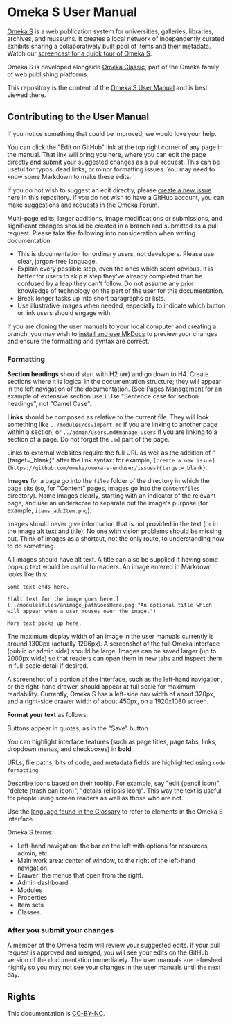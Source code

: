 # Omeka S User Manual

[Omeka S](https://omeka.org/s/) is a web publication system for universities, galleries, libraries, archives, and museums. It creates a local network of independently curated exhibits sharing a collaboratively built pool of items and their metadata. Watch our [screencast for a quick tour of Omeka S](https://vimeo.com/241702586).

Omeka S is developed alongside [Omeka Classic](http://www.omeka.org), part of the Omeka family of web publishing platforms. 

This repository is the content of the [Omeka S User Manual](http://omeka.org/s/docs/user-manual/) and is best viewed there.

## Contributing to the User Manual

If you notice something that could be improved, we would love your help. 

You can click the "Edit on GitHub" link at the top right corner of any page in the manual. That link will bring you here, where you can edit the page directly and submit your suggested changes as a pull request. This can be useful for typos, dead links, or minor formatting issues. You may need to know some Markdown to make these edits. 

If you do not wish to suggest an edit directly, please [create a new issue](https://github.com/omeka/omeka-s-enduser/issues) here in this repository. If you do not wish to have a GitHub account, you can make suggestions and requests in the [Omeka Forum](https://forum.omeka.org/).

Multi-page edits, larger additions, image modifications or submissions, and significant changes should be created in a branch and submitted as a pull request. Please take the following into consideration when writing documentation:

- This is documentation for ordinary users, not developers. Please use clear, jargon-free language. 
- Explain every possible step, even the ones which seem obvious. It is better for users to skip a step they've already completed than be confused by a leap they can't follow. Do not assume any prior knowledge of technology on the part of the user for this documentation.
- Break longer tasks up into short paragraphs or lists.
- Use illustrative images when needed, especially to indicate which button or link users should engage with.

If you are cloning the user manuals to your local computer and creating a branch, you may wish to [install and use MkDocs](https://www.mkdocs.org/#installation) to preview your changes and ensure the formatting and syntax are correct.

### Formatting 

**Section headings** should start with H2 (`##`) and go down to H4. Create sections where it is logical in the documentation structure; they will appear in the left navigation of the documentation. (See [Pages Management](http://omeka.org/s/docs/user-manual/sites/site_pages/) for an example of extensive section use.) Use "Sentence case for section headings", not "Camel Case".
  
**Links** should be composed as relative to the current file. They will look something like `../modules/csvimport.md` if you are linking to another page within a section, or `../admin/users.md#manage-users` if you are linking to a section of a page. Do not forget the `.md` part of the page.
 
Links to external websites require the full URL as well as the addition of "{target=_blank}" after the link syntax: for example, `[create a new issue](https://github.com/omeka/omeka-s-enduser/issues){target=_blank}`.

**Images** for a page go into the `files` folder of the directory in which the page sits (so, for "Content" pages, images go into the `contentfiles` directory). Name images clearly, starting with an indicator of the relevant page, and use an underscore to separate out the image's purpose (for example, `items_addItem.png`).

Images should never give information that is not provided in the text (or in the image alt text and title). No one with vision problems should be missing out. Think of images as a shortcut, not the only route, to understanding how to do something. 

All images should have alt text. A title can also be supplied if having some pop-up text would be useful to readers. An image entered in Markdown looks like this:

```
Some text ends here.

![Alt text for the image goes here.](../modulesfiles/animage_pathGoesHere.png "An optional title which will appear when a user mouses over the image.")

More text picks up here.
```

The maximum display width of an image in the user manuals currently is around 1300px (actually 1296px). A screenshot of the full Omeka interface (public or admin side) should be large. Images can be saved larger (up to 2000px wide) so that readers can open them in new tabs and inspect them in full-scale detail if desired. 

A screenshot of a portion of the interface, such as the left-hand navigation, or the right-hand drawer, should appear at full scale for maximum readability. Currently, Omeka S has a left-side nav width of about 320px, and a right-side drawer width of about 450px, on a 1920x1080 screen.

**Format your text** as follows: 

Buttons appear in quotes, as in the "Save" button. 

You can highlight interface features (such as page titles, page tabs, links, dropdown menus, and checkboxes) in **bold**. 

URLs, file paths, bits of code, and metadata fields are highlighted using `code formatting`. 

Describe icons based on their tooltip. For example, say "edit (pencil icon)", "delete (trash can icon)", "details (ellipsis icon)". This way the text is useful for people using screen readers as well as those who are not.

Use the [language found in the Glossary](https://omeka.org/s/docs/user-manual/glossary/) to refer to elements in the Omeka S interface.

Omeka S terms:
- Left-hand navigation: the bar on the left with options for resources, admin, etc.
- Main work area: center of window, to the right of the left-hand navigation.
- Drawer: the menus that open from the right.
- Admin dashboard
- Modules
- Properties
- Item sets
- Classes.

### After you submit your changes

A member of the Omeka team will review your suggested edits. If your pull request is approved and merged, you will see your edits on the GitHub version of the documentation immediately. The user manuals are refreshed nightly so you may not see your changes in the user manuals until the next day.

## Rights

This documentation is [CC-BY-NC](https://creativecommons.org/licenses/by-nc/4.0/).
